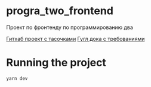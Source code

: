 # progra_two_frontend
Проект по фронтенду по программированию два

[Гитхаб проект с тасочками](https://github.com/users/realwoopee/projects/3)
[Гугл дока с требованиями](https://docs.google.com/document/d/1rW01MhzNS2TsKEkBY4n4S7UAtf09o155a93gYLVs1xY/edit?pli=1)

# Running the project
```yarn dev```
